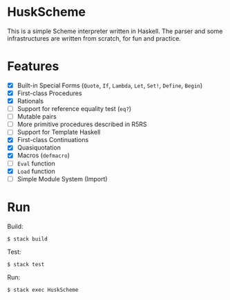 # HuskScheme
This is a simple Scheme interpreter written in Haskell. The parser and some infrastructures are written from scratch, for fun and practice.

# Features

- [x] Built-in Special Forms (`Quote`, `If`, `Lambda`, `Let`, `Set!`, `Define`, `Begin`)
- [x] First-class Procedures
- [x] Rationals
- [ ] Support for reference equality test (`eq?`)
- [ ] Mutable pairs
- [ ] More primitive procedures described in R5RS
- [ ] Support for Template Haskell
- [x] First-class Continuations
- [x] Quasiquotation
- [x] Macros (`defmacro`)
- [ ] `Eval` function
- [x] `Load` function
- [ ] Simple Module System (Import)

# Run

Build:
```shell
$ stack build
```

Test:
```shell
$ stack test
```

Run:
```shell
$ stack exec HuskScheme
```
